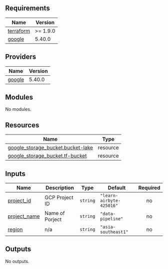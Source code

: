 <!-- BEGIN_TF_DOCS -->
## Requirements

| Name | Version |
|------|---------|
| <a name="requirement_terraform"></a> [terraform](#requirement\_terraform) | >= 1.9.0 |
| <a name="requirement_google"></a> [google](#requirement\_google) | 5.40.0 |

## Providers

| Name | Version |
|------|---------|
| <a name="provider_google"></a> [google](#provider\_google) | 5.40.0 |

## Modules

No modules.

## Resources

| Name | Type |
|------|------|
| [google_storage_bucket.bucket-lake](https://registry.terraform.io/providers/hashicorp/google/5.40.0/docs/resources/storage_bucket) | resource |
| [google_storage_bucket.tf-bucket](https://registry.terraform.io/providers/hashicorp/google/5.40.0/docs/resources/storage_bucket) | resource |

## Inputs

| Name | Description | Type | Default | Required |
|------|-------------|------|---------|:--------:|
| <a name="input_project_id"></a> [project\_id](#input\_project\_id) | GCP Project ID | `string` | `"learn-airbyte-425016"` | no |
| <a name="input_project_name"></a> [project\_name](#input\_project\_name) | Name of Porject | `string` | `"data-pipeline"` | no |
| <a name="input_region"></a> [region](#input\_region) | n/a | `string` | `"asia-southeast1"` | no |

## Outputs

No outputs.
<!-- END_TF_DOCS -->
